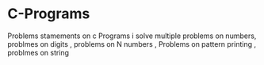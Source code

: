 # C-Programs
Problems stamements on c Programs 
i solve multiple problems on  numbers, problmes on digits , problems on N numbers , Problems on pattern printing , problmes on string 
